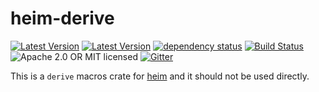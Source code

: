 # heim-derive

[![Latest Version](https://img.shields.io/crates/v/heim-derive.svg)](https://crates.io/crates/heim-derive)
[![Latest Version](https://docs.rs/heim-derive/badge.svg)](https://docs.rs/heim-derive)
[![dependency status](https://deps.rs/crate/heim-derive/0.0.4/status.svg)](https://deps.rs/crate/heim-derive/0.0.4)
[![Build Status](https://dev.azure.com/heim-rs/heim/_apis/build/status/heim-rs.heim?branchName=master)](https://dev.azure.com/heim-rs/heim/_build/latest?definitionId=1&branchName=master)
![Apache 2.0 OR MIT licensed](https://img.shields.io/badge/license-Apache2.0%2FMIT-blue.svg)
[![Gitter](https://badges.gitter.im/heim-rs/heim.svg)](https://gitter.im/heim-rs/heim)

This is a `derive` macros crate for [heim](https://crates.io/crates/heim)
and it should not be used directly.
